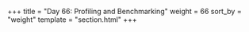 +++
title = "Day 66: Profiling and Benchmarking"
weight = 66
sort_by = "weight"
template = "section.html"
+++
